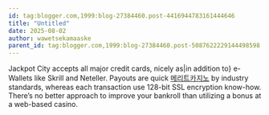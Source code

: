 ```yaml
---
id: tag:blogger.com,1999:blog-27384460.post-4416944783161444646
title: "Untitled"
date: 2025-08-02
author: wawetsekamaaske
parent_id: tag:blogger.com,1999:blog-27384460.post-5087622229144498598
---
```


Jackpot City accepts all major credit cards, nicely as|in addition to} e-Wallets like Skrill and Neteller. Payouts are quick [메리트카지노](https://gtsands.org/) by industry standards, whereas each transaction use 128-bit SSL encryption know-how. There’s no better approach to improve your bankroll than utilizing a bonus at a web-based casino.